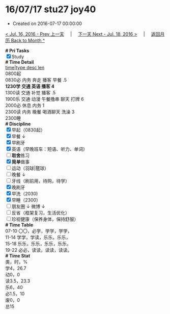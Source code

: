 # 16/07/17 stu27 joy40

- Created on 2016-07-17 00:00:00

[< Jul. 16, 2016 - Prev 上一天](/lifelogs/2016/07/d16.md) &nbsp; &nbsp; | &nbsp; &nbsp; [下一天 Next - Jul. 18, 2016 >](/lifelogs/2016/07/d18.md) &nbsp; &nbsp; |  &nbsp; &nbsp; [返回月历 Back to Month ^](/lifelogs/2016/07/index.md)
<br/><div><b># Pri Tasks</b></div><div><input checked="true" type="checkbox"/>Study</div><div><b># Time Detail</b></div><div><u>time|type desc len</u></div><div>0800起</div><div>0830必 内务 奔走 播客 早餐 .5</div><div><b>1230学 交通 英语 播客 4</b></div><div>1300读 交通 补觉 播客 .5</div><div>1900乐 交通 动漫 午餐撸串 聊天 打牌 6</div><div>2000必 休息 内务 1</div><div>2300读 内务 晚餐 喝酒聊天 洗澡 3</div><div>2300睡</div><div><b># Discipline</b></div><div><input checked="true" type="checkbox"/>早起（0830起）</div><div><input checked="true" type="checkbox"/>早餐 ↓</div><div><input checked="true" type="checkbox"/>早刷牙</div><div><input checked="true" type="checkbox"/>英语（早晚班车：短语、听力、单词）</div><div><input type="checkbox"/><b>取舍</b>练习</div><div><input checked="true" type="checkbox"/><b>简单</b>做事</div><div><input type="checkbox"/>运动（羽球|毽球）</div><div><input type="checkbox"/>晚餐 ↓</div><div><input type="checkbox"/>牙线（刷前用，待购，待学）</div><div><input checked="true" type="checkbox"/>晚刷牙</div><div><input checked="true" type="checkbox"/>早洗（2030)</div><div><input checked="true" type="checkbox"/>早睡（2300）</div><div><input type="checkbox"/>朋友圈 ↓ 微博 ↓</div><div><input type="checkbox"/>反省（框架复习，生活优化）</div><div><input type="checkbox"/>珍视健康（保养身体，保持舒服）</div><div><b># Time Table</b></div><div>07-10 〇〇，必学，学学，学学，</div><div>11-14 学学，学读，乐乐，乐乐，</div><div>15-18 乐乐，乐乐，乐乐，乐乐，</div><div>19-22 必必，读读，读读，读读。</div><div><b># Time Stat</b></div><div>类，时，%</div><div>学4，26.7</div><div>动0，0</div><div>读3.5，23.3</div><div>乐6，40</div><div>必1.5，10</div><div>废0，0</div><div>总15</div>
